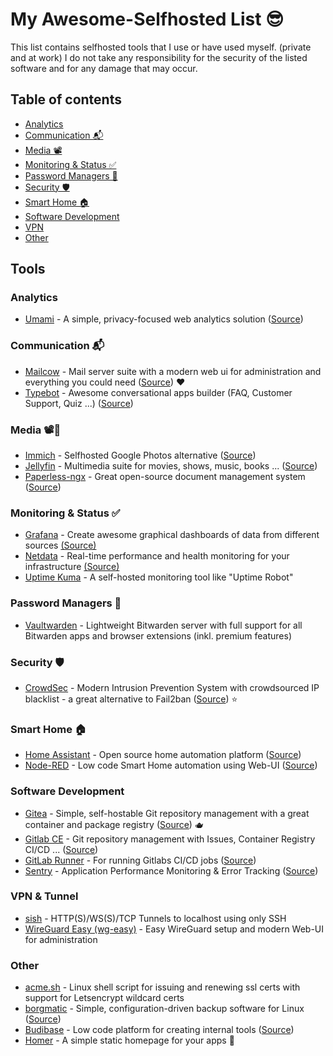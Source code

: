 # My Awesome-Selfhosted List 😎
This list contains selfhosted tools that I use or have used myself. (private and at work)
I do not take any responsibility for the security of the listed software and for any damage that may occur.

## Table of contents
- [Analytics](#analytics)
- [Communication 📬](#communication-)
- [Media 📽️](#media-️)
- [Monitoring & Status ✅](#monitoring--status-)
- [Password Managers 🔑](#password-managers-)
- [Security 🛡️](#security-️)
- [Smart Home 🏠](#smart-home-)
- [Software Development](#software-development)
- [VPN](#vpn)
- [Other](#other)

## Tools
### Analytics
- [Umami](https://umami.is/ "Umami") - A simple, privacy-focused web analytics solution ([Source](https://github.com/mikecao/umami "Source"))

### Communication 📬
- [Mailcow](https://mailcow.email/ "Mailcow") - Mail server suite with a modern web ui for administration and everything you could need ([Source](https://github.com/mailcow/mailcow-dockerized "Source")) ❤️
- [Typebot](https://typebot.io/ "typebot.io") - Awesome conversational apps builder (FAQ, Customer Support, Quiz ...) ([Source](https://github.com/baptisteArno/typebot.io "Source"))

### Media 📽️📄
- [Immich](https://immich.app/ "Immich") - Selfhosted Google Photos alternative ([Source](https://github.com/immich-app/immich "Source"))
- [Jellyfin](https://jellyfin.org/ "Jellyfin") - Multimedia suite for movies, shows, music, books ... ([Source](https://github.com/jellyfin/jellyfin "Source"))
- [Paperless-ngx](https://docs.paperless-ngx.com/ "Paperless-ngx") - Great open-source document management system ([Source](https://github.com/paperless-ngx/paperless-ngx "Source"))

### Monitoring & Status ✅
- [Grafana](https://grafana.com/ "Grafana") - Create awesome graphical dashboards of data from different sources [(Source)](https://github.com/grafana/grafana "Source")
- [Netdata](https://www.netdata.cloud/ "Netdata") - Real-time performance and health monitoring for your infrastructure [(Source)](https://github.com/netdata/netdata "Source")
- [Uptime Kuma](https://github.com/louislam/uptime-kuma "Uptime Kuma") - A self-hosted monitoring tool like "Uptime Robot"

### Password Managers 🔑
- [Vaultwarden](https://github.com/dani-garcia/vaultwarden "Vaultwarden") - Lightweight Bitwarden server with full support for all Bitwarden apps and browser extensions (inkl. premium features)

### Security 🛡️
- [CrowdSec](https://crowdsec.net/ "CrowdSec") - Modern Intrusion Prevention System with crowdsourced IP blacklist - a great alternative to Fail2ban ([Source](https://github.com/crowdsecurity/crowdsec "Source")) ⭐

### Smart Home 🏠
- [Home Assistant](https://www.home-assistant.io "Home Assistant") - Open source home automation platform ([Source](https://github.com/home-assistant/core "Source"))
- [Node-RED](https://nodered.org/ "Node-RED") - Low code Smart Home automation using Web-UI ([Source](https://github.com/node-red/node-red "Source"))

### Software Development
- [Gitea](https://about.gitea.com "Gitea") - Simple, self-hostable Git repository management with a great container and package registry ([Source](https://github.com/go-gitea/gitea "Source")) 🫖
- [Gitlab CE](https://about.gitlab.com/ "Gitlab CE") - Git repository management with Issues, Container Registry CI/CD ... ([Source](https://gitlab.com/gitlab-org/gitlab-foss/ "Source"))
- [GitLab Runner](https://docs.gitlab.com/runner/ "GitLab Runner") - For running Gitlabs CI/CD jobs ([Source](https://gitlab.com/gitlab-org/gitlab-runner "Source"))
- [Sentry](https://sentry.io/ "Sentry") - Application Performance Monitoring & Error Tracking ([Source](https://github.com/getsentry/sentry "Source"))

### VPN & Tunnel
- [sish](https://github.com/antoniomika/sish "sish") - HTTP(S)/WS(S)/TCP Tunnels to localhost using only SSH
- [WireGuard Easy (wg-easy)](https://github.com/WeeJeWel/wg-easy "WireGuard Easy (wg-easy)") - Easy WireGuard setup and modern Web-UI for administration

### Other
- [acme.sh](https://github.com/acmesh-official/acme.sh "acme.sh") - Linux shell script for issuing and renewing ssl certs with support for Letsencrypt wildcard certs
- [borgmatic](https://torsion.org/borgmatic/ "borgmatic") - Simple, configuration-driven backup software for Linux ([Source](https://github.com/borgmatic-collective/borgmatic "Source"))
- [Budibase](https://budibase.com "Budibase") - Low code platform for creating internal tools ([Source](https://github.com/Budibase/budibase "Source"))
- [Homer](https://github.com/bastienwirtz/homer "Homer") - A simple static homepage for your apps 🍩
